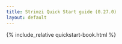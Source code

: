 ```yaml
---
title: Strimzi Quick Start guide (0.27.0)
layout: default
---
```


{% include_relative quickstart-book.html %}

